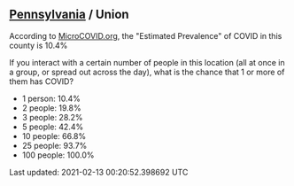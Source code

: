 
## [Pennsylvania](/united-states/pennsylvania) / Union

According to [MicroCOVID.org](http://microcovid.org),
the "Estimated Prevalence" of COVID in this county is 10.4%

If you interact with a certain number of people in this location
(all at once in a group, or spread out across the day), what is the chance that
1 or more of them has COVID?

- 1 person: 10.4%
- 2 people: 19.8%
- 3 people: 28.2%
- 5 people: 42.4%
- 10 people: 66.8%
- 25 people: 93.7%
- 100 people: 100.0%

Last updated: 2021-02-13 00:20:52.398692 UTC
